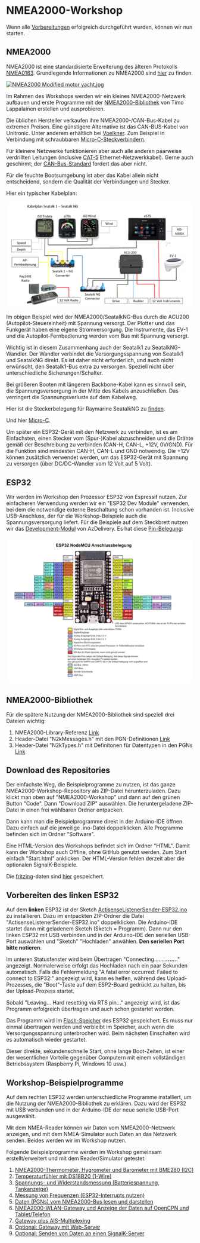 # NMEA2000-Workshop

Wenn alle [Vorbereitungen](https://github.com/AK-Homberger/NMEA2000-Workshop#vorbereitungen) erfolgreich durchgeführt wurden, können wir nun starten.

## NMEA2000

NMEA2000 ist eine standardisierte Erweiterung des älteren Protokolls [NMEA0183](https://de.wikipedia.org/wiki/NMEA_0183). Grundlegende Informationen zu NMEA2000 sind [hier](https://de.wikipedia.org/wiki/NMEA_2000) zu finden.


<p><a href="https://commons.wikimedia.org/wiki/File:NMEA2000_Modified_motor_yacht.jpg#/media/Datei:NMEA2000_Modified_motor_yacht.jpg"><img src="https://upload.wikimedia.org/wikipedia/commons/thumb/b/bf/NMEA2000_Modified_motor_yacht.jpg/1200px-NMEA2000_Modified_motor_yacht.jpg" alt="NMEA2000 Modified motor yacht.jpg"></a><br>
 

Im Rahmen des Workshops werden wir ein kleines NMEA2000-Netzwerk aufbauen und erste Programme mit der [NMEA2000-Bibliothek](https://github.com/ttlappalainen) von Timo Lappalainen erstellen und ausprobieren.

Die üblichen Hersteller verkaufen ihre NMEA2000-/CAN-Bus-Kabel zu extremen Preisen. Eine günstigere Alternative ist das CAN-BUS-Kabel von Unitronic. Unter anderem erhältlich bei [Voelkner](https://www.voelkner.de/products/146612/LAPP-2170261-1-Busleitung-UNITRONIC-BUS-2-x-2-x-0.22mm-Violett-Meterware.html). Zum Beispiel in Verbindung mit schraubbaren [Micro-C-Steckverbindern](https://www.gmm-yacht.de/nmea_2000_installation.html).

Für kleinere Netzwerke funktionieren aber auch alle anderen paarweise verdrillten Leitungen (inclusive [CAT-5](https://www.reichelt.de/cat-5e-patchkabel-sf-utp-25m-4x2-awg26-7-25s-p505.html?&nbc=1&trstct=lsbght_sldr::2520) Ethernet-Netzwerkkabel). Gerne auch geschirmt; der [CAN-Bus-Standard](https://de.wikipedia.org/wiki/Controller_Area_Network#Maximale_%C3%9Cbertragungsrate_und_Leitungsl%C3%A4nge) fordert das aber nicht. 

Für die feuchte Bootsumgebung ist aber das Kabel allein nicht entscheidend, sondern die Qualität der Verbindungen und Stecker.

Hier ein typischer Kabelplan:

![Kabelplan](https://github.com/AK-Homberger/NMEA2000-Workshop/blob/main/Bilder/Kabelplan.png)

Im obigen Beispiel wird der NMEA2000/SeatalkNG-Bus durch die ACU200 (Autopilot-Steuereinheit) mit Spannung versorgt. Der Plotter und das Funkgerät haben eine eigene Stromversorgung. Die Instrumente, das EV-1 und die Autopilot-Fernbedienung werden vom Bus mit Spannung versorgt.

Wichtig ist in diesem Zusammenhang auch der Seatalk1 zu SeatalkNG-Wandler. Der Wandler verbindet die Versorgungsspannung von Seatalk1 und SeatalkNG direkt. Es ist daher nicht erforderlich, und auch nicht erwünscht, den Seatalk1-Bus extra zu versorgen. Speziell nicht über unterschiedliche Sicherungen/Schalter.

Bei größeren Booten mit längerem Backbone-Kabel kann es sinnvoll sein, die Spannungsversorgung in der Mitte des Kabels anzuschließen. Das verringert die Spannungsverluste auf dem Kabelweg.

Hier ist die Steckerbelegung für Raymarine SeatalkNG zu [finden](http://raymarine.custhelp.com/app/answers/detail/a_id/4319/~/steckerbelegung-f%E3%BCr-seatalkng-spur--und-backbone-kabel-%28german%29).

Und hier [Micro-C](https://klabauterkiste.de/wp-content/uploads/mnea2000_micro-c_steckerbelegung-1536x541.png).

Um später ein ESP32-Gerät mit den Netzwerk zu verbinden, ist es am Einfachsten, einen Stecker vom (Spur-)Kabel abzuschneiden und die Drähte gemäß der Beschreibung zu verbinden (CAN-H, CAN-L, +12V, 0V/GND). Für die Funktion sind mindesten CAN-H, CAN-L und GND notwendig. Die +12V können zusätzlich verwendet werden, um das ESP32-Gerät mit Spannung zu versorgen (über DC/DC-Wandler vom 12 Volt auf 5 Volt).

## ESP32
Wir werden im Workshop den Prozessor ESP32 von Espressif nutzen. Zur einfacheren Verwendung werden wir ein "ESP32 Dev Module" verwenden, bei dem die notwendige externe Beschaltung schon vorhanden ist. Inclusive USB-Anschluss, der für die Workshop-Beispiele auch die Spannungsversorgung liefert. Für die Beispiele auf dem Steckbrett nutzen wir das [Development-Modul](https://www.az-delivery.de/blogs/azdelivery-blog-fur-arduino-und-raspberry-pi/esp32-das-multitalent) von AzDelivery. Es hat diese [Pin-Belegung](https://www.dropbox.com/s/o90qsp1rn5ol9gf/NodeMCU.png?dl=0):

![ESP32](https://github.com/AK-Homberger/NMEA2000-Workshop/blob/main/Bilder/ESP32%20NodeMCU-small.jpg)

## NMEA2000-Bibliothek
Für die spätere Nutzung der NMEA2000-Bibliothek sind speziell drei Dateien wichtig:
1. NMEA2000-Library-Referenz [Link](https://github.com/ttlappalainen/NMEA2000/blob/master/Documents/NMEA2000_library_reference.pdf)
2. Header-Datei "N2kMessages.h" mit den PGN-Definitionen [Link](https://github.com/ttlappalainen/NMEA2000/blob/master/src/N2kMessages.h)
3. Header-Datei "N2kTypes.h" mit Definitonen für Datentypen in den PGNs [Link](https://github.com/ttlappalainen/NMEA2000/blob/master/src/N2kTypes.h)

## Download des Repositories
Der einfachste Weg, die Beispielprogramme zu nutzen, ist das ganze NMEA2000-Workshop-Repository als ZIP-Datei herunterzuladen. Dazu klickt man oben auf "NMEA2000-Workshop" und dann auf den grünen Button "Code". Dann "Download ZIP" auswählen. Die heruntergeladene ZIP-Datei in einen frei wählbaren Ordner entpacken. 

Dann kann man die Beispielprogramme direkt in der Arduino-IDE öffnen. Dazu einfach auf die jeweilige .ino-Datei doppelklicken. Alle Programme befinden sich im Ordner "Software".

Eine HTML-Version des Workshops befindet sich im Ordner "HTML". Damit kann der Workshop auch Offline, ohne GitHub genutzt werden. Zum Start einfach "Start.html" anklicken. Der HTML-Version fehlen derzeit aber die optionalen SignalK-Beispiele.

Die [fritzing](https://fritzing.org/learning/get-started)-daten sind [hier](https://github.com/AK-Homberger/NMEA2000-Workshop/tree/main/Fritzing) gespeichert.

## Vorbereiten des linken ESP32
Auf dem **linken** ESP32 ist der Sketch [ActisenseListenerSender-ESP32.ino](https://github.com/AK-Homberger/NMEA2000-Workshop/blob/main/Software/ActisenseListenerSender-ESP32/ActisenseListenerSender-ESP32.ino) zu installieren. Dazu im entpackten ZIP-Ordner die Datei "ActisenseListenerSender-ESP32.ino" doppelklicken. Die Arduino-IDE startet dann mit geladenem Sketch (Sketch = Programm). Dann nur den linken ESP32 mit USB verbinden und in der Arduino-IDE den seriellen USB-Port auswählen und "Sketch" "Hochladen" anwählen. **Den seriellen Port bitte notieren**.

Im unteren Statusfenster wird beim Übertragen "Connecting........_____....._____.." angezeigt. Normalerweise erfolgt das Hochladen nach ein paar Sekunden automatisch. Falls die Fehlermeldung "A fatal error occurred: Failed to connect to ESP32:" angezeigt wird, kann es helfen, während des Upload-Prozesses, die "Boot"-Taste auf dem ESP2-Board gedrückt zu halten, bis der Upload-Prozess startet.

Sobald "Leaving...  Hard resetting via RTS pin..." angezeigt wird, ist das Programm erfolgreich übertragen und auch schon gestartet worden.

Das Programm wird im [Flash-Speicher](https://de.wikipedia.org/wiki/Flash-Speicher) des ESP32 gespeichert. Es muss nur einmal übertragen werden und verbleibt im Speicher, auch wenn die Versorgungsspannung unterbrochen wird. Beim nächsten Einschalten wird es automatisch wieder gestartet.

Dieser direkte, sekundenschnelle Start, ohne lange Boot-Zeiten, ist einer der wesentlichen Vorteile gegenüber Computern mit einem vollständigen Betriebssystem (Raspberry Pi, Windows 10 usw.)

## Workshop-Beispielprogramme
Auf dem rechten ESP32 werden unterschiedliche Programme installiert, um die Nutzung der NMEA2000-Bibliothek zu erklären. Dazu wird der ESP32 mit USB verbunden und in der Arduino-IDE der neue serielle USB-Port ausgewählt.

Mit dem NMEA-Reader können wir Daten vom NMEA2000-Netzwerk anzeigen, und mit dem NMEA-Simulator auch Daten an das Netzwerk senden. Beides werden wir im Workshop nutzen.

Folgende Beispielprogramme werden im Workshop gemeinsam erstellt/erweitert und mit dem Reader/Simulator getestet:

1. [NMEA2000-Thermometer, Hygrometer und Barometer mit BME280 (I2C)](https://github.com/AK-Homberger/NMEA-Workshop/blob/main/Docs/BME280.md)
2. [Temperaturfühler mit DS18B20 (1-Wire)](https://github.com/AK-Homberger/NMEA-Workshop/blob/main/Docs/DS18B20.md)
3. [Spannungs- und Widerstandsmessung (Batteriespannung, Tankanzeige)](https://github.com/AK-Homberger/NMEA2000-Workshop/blob/main/Docs/AnalogRead.md)
4. [Messung von Frequenzen (ESP32-Interrupts nutzen)](https://github.com/AK-Homberger/NMEA2000-Workshop/blob/main/Docs/Frequenz.md)
5. [Daten (PGNs) vom NMEA2000-Bus lesen und darstellen](https://github.com/AK-Homberger/NMEA2000-Workshop/blob/main/Docs/ReadPGNs.md)
6. [NMEA2000-WLAN-Gateway und Anzeige der Daten auf OpenCPN und Tablet/Telefon](https://github.com/AK-Homberger/NMEA2000-Workshop/blob/main/Docs/WLAN-GW.md)
7. [Gateway plus AIS-Multiplexing](https://github.com/AK-Homberger/NMEA2000-Workshop/blob/main/Docs/WLAN-GW3.md)
8. [Optional: Gateway mit Web-Server](https://github.com/AK-Homberger/NMEA2000-Workshop/blob/main/Docs/WLAN-GW4.md)
9. [Optional: Senden von Daten an einen SignalK-Server](https://github.com/AK-Homberger/NMEA2000-Workshop/blob/main/Docs/BME280-3-SignalK.md)


